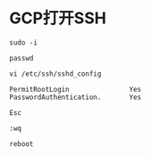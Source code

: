 # GCP打开SSH
```
sudo -i
```
```
passwd
```
```
vi /etc/ssh/sshd_config
```
```
PermitRootLogin               Yes
PasswordAuthentication.       Yes
```
```
Esc
```
```
:wq
```
```
reboot
```
